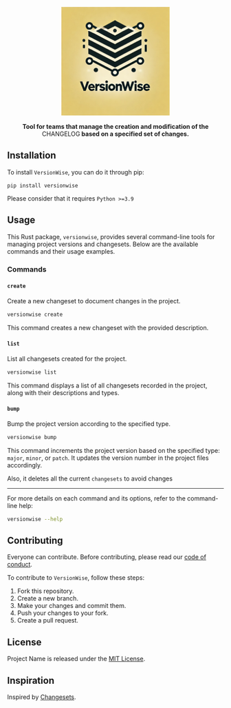 <p align="center">
    <img src="https://github.com/ricardoleal20/VersionWise/blob/main/docs/img/logo.png" width="50%" height="50%" />
</p>
<p align="center">
    <b>Tool for teams that manage the creation and modification of the </b>CHANGELOG<b> based on a specified set of changes.</b>
</p>

<!-- ![PyPi version](https://img.shields.io/pypi/v/versionwise?label=PyPi%20version&logo=PyPi&style=for-the-badge)
![Python versions supported](https://img.shields.io/pypi/pyversions/versionwise?label=Python%20Versions%20Supported&logo=Python&style=for-the-badge)
![Deployed](https://img.shields.io/github/actions/workflow/status/ricardoleal20/versionwise/.github/workflows/publish_on_release.yml?branch=main&label=LAST%20VERSION%20DEPLOYED%20%F0%9F%9A%80&logo=Github&style=for-the-badge)
![License](https://img.shields.io/github/license/ricardoleal20/versionwise?color=%23808000&label=%F0%9F%93%84%20LICENSE&style=for-the-badge) -->

## Installation

To install `VersionWise`, you can do it through pip:

```
pip install versionwise
```

Please consider that it requires `Python >=3.9`

## Usage

This Rust package, `versionwise`, provides several command-line tools for managing project versions and changesets. Below are the available commands and their usage examples.

### Commands

#### `create`

Create a new changeset to document changes in the project.

```sh
versionwise create
```

This command creates a new changeset with the provided description. 

#### `list`

List all changesets created for the project.

```sh
versionwise list
```

This command displays a list of all changesets recorded in the project, along with their descriptions and types.

#### `bump`

Bump the project version according to the specified type.

```sh
versionwise bump
```

This command increments the project version based on the specified type: `major`, `minor`, or `patch`. It updates the version number in the project files accordingly.

Also, it deletes all the current `changesets` to avoid changes 

---

For more details on each command and its options, refer to the command-line help:

```sh
versionwise --help
```

## Contributing

Everyone can contribute. Before contributing, please read our [code of conduct](CODE_OF_CONDUCT.md).

To contribute to `VersionWise`, follow these steps:

1. Fork this repository.
2. Create a new branch.
3. Make your changes and commit them.
4. Push your changes to your fork.
5. Create a pull request.

## License

Project Name is released under the [MIT License](LICENSE).

## Inspiration

Inspired by [Changesets](https://github.com/changesets/changesets).
